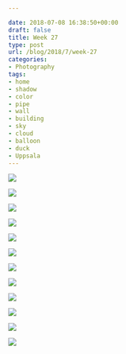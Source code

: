 ```yaml
---

date: 2018-07-08 16:38:50+00:00
draft: false
title: Week 27
type: post
url: /blog/2018/7/week-27
categories:
- Photography
tags:
- home
- shadow
- color
- pipe
- wall
- building
- sky
- cloud
- balloon
- duck
- Uppsala
---
```




  
![](/images/2018-07-08-20187week-27/1.jpg)

  

  
![](/images/2018-07-08-20187week-27/IMG_6983.jpg)

  

  
![](/images/2018-07-08-20187week-27/2.jpg)

  

  
![](/images/2018-07-08-20187week-27/3.jpg)

  

  
![](/images/2018-07-08-20187week-27/5.jpg)

  

  
![](/images/2018-07-08-20187week-27/IMG_6992.jpg)

  

  
![](/images/2018-07-08-20187week-27/4.jpg)

  

  
![](/images/2018-07-08-20187week-27/6.jpg)

  

  
![](/images/2018-07-08-20187week-27/7.jpg)

  

  
![](/images/2018-07-08-20187week-27/8.jpg)

  

  
![](/images/2018-07-08-20187week-27/9.jpg)

  

  
![](/images/2018-07-08-20187week-27/10.jpg)

  


